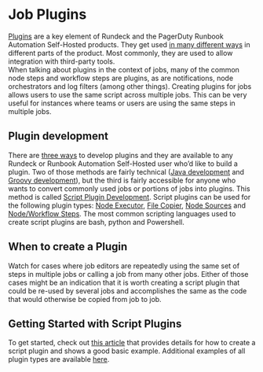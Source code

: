 # Job Plugins
[Plugins](/manual/plugins/index.md#plugins) are a key element of Rundeck and the PagerDuty Runbook Automation Self-Hosted products. They get used [in many different ways](/plugins/index.md) in different parts of the product. Most commonly, they are used to allow integration with third-party tools.<br>
When talking about plugins in the context of jobs, many of the common node steps and workflow steps are plugins, as are notifications, node orchestrators and log filters (among other things). Creating plugins for jobs allows users to use the same script across multiple jobs. This can be very useful for instances where teams or users are using the same steps in multiple jobs.<br>

## Plugin development
There are [three ways](/developer/01-plugin-development.md) to develop plugins and they are available to any Rundeck or Runbook Automation Self-Hosted user who’d like to build a plugin. Two of those methods are fairly technical ([Java development](/developer/01-plugin-development.md#java-plugin-development) and [Groovy development](/developer/01-plugin-development.md#groovy-plugin-development)), but the third is fairly accessible for anyone who wants to convert commonly used jobs or portions of jobs into plugins. This method is called [Script Plugin Development](/developer/01-plugin-development.md#script-plugin-development). Script plugins can be used for the following plugin types: [Node Executor](/developer/04-node-execution-plugins.md#script-plugin-type), [File Copier](/developer/04-file-copier-plugins.md#script-plugin-type), [Node Sources](/developer/03-model-source-plugins\.md#script-plugin-type) and [Node/Workflow Steps](/developer/03-step-plugins\.md#about). The most common scripting languages used to create script plugins are bash, python and Powershell.<br>

## When to create a Plugin
Watch for cases where job editors are repeatedly using the same set of steps in multiple jobs or calling a job from many other jobs. Either of those cases might be an indication that it is worth creating a script plugin that could be re-used by several jobs and accomplishes the same as the code that would otherwise be copied from job to job.<br>

## Getting Started with Script Plugins
To get started, check out [this article](/learning/howto/custom-script-plugin-hello-world.md) that provides details for how to create a script plugin and shows a good basic example. Additional examples of all plugin types are available [here](https://www.google.com/url?q=https://github.com/rundeck/rundeck/tree/main/examples&sa=D&source=docs&ust=1679435774123407&usg=AOvVaw2ahcjy7g-qWjDi-ZMq9tbm).<br>